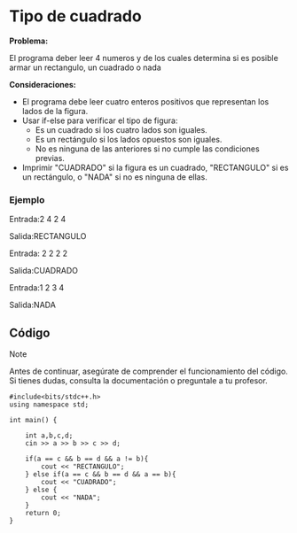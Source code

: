 # Tipo de cuadrado

**Problema:**

El programa deber leer 4 numeros y de los cuales determina si es posible armar un rectangulo, un cuadrado o nada

**Consideraciones:**

- El programa debe leer cuatro enteros positivos que representan los lados de la figura.
- Usar if-else para verificar el tipo de figura:
  - Es un cuadrado si los cuatro lados son iguales.
  - Es un rectángulo si los lados opuestos son iguales.
  - No es ninguna de las anteriores si no cumple las condiciones previas.
- Imprimir "CUADRADO" si la figura es un cuadrado, "RECTANGULO" si es un rectángulo, o "NADA" si no es ninguna de ellas.

### Ejemplo

Entrada:2 4 2 4

Salida:RECTANGULO

Entrada: 2 2 2 2

Salida:CUADRADO

Entrada:1 2 3 4

Salida:NADA

## Código

> [!NOTE]  
> Antes de continuar, asegúrate de comprender el funcionamiento del código.  
> Si tienes dudas, consulta la documentación o preguntale a tu profesor.

```
#include<bits/stdc++.h>
using namespace std;

int main() {

    int a,b,c,d;
    cin >> a >> b >> c >> d;

    if(a == c && b == d && a != b){
        cout << "RECTANGULO";
    } else if(a == c && b == d && a == b){
        cout << "CUADRADO";
    } else {
        cout << "NADA";
    }
    return 0;
}
```
